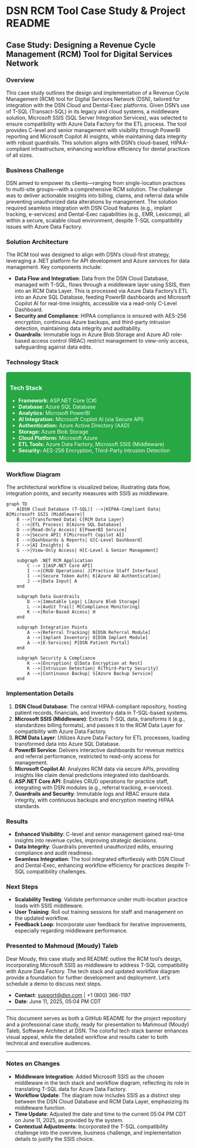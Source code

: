 # DSN RCM Tool Case Study & Project README

## Case Study: Designing a Revenue Cycle Management (RCM) Tool for Digital Services Network

### Overview
This case study outlines the design and implementation of a Revenue Cycle Management (RCM) tool for Digital Services Network (DSN), tailored for integration with the DSN Cloud and Dental-Exec platforms. Given DSN’s use of T-SQL (Transact-SQL) in its legacy and cloud systems, a middleware solution, Microsoft SSIS (SQL Server Integration Services), was selected to ensure compatibility with Azure Data Factory for the ETL process. The tool provides C-level and senior management with visibility through PowerBI reporting and Microsoft Copilot AI insights, while maintaining data integrity with robust guardrails. This solution aligns with DSN’s cloud-based, HIPAA-compliant infrastructure, enhancing workflow efficiency for dental practices of all sizes.

### Business Challenge
DSN aimed to empower its clients—ranging from single-location practices to multi-site groups—with a comprehensive RCM solution. The challenge was to deliver actionable insights into billing, claims, and referral data while preventing unauthorized data alterations by management. The solution required seamless integration with DSN Cloud features (e.g., implant tracking, e-services) and Dental-Exec capabilities (e.g., EMR, Lexicomp), all within a secure, scalable cloud environment, despite T-SQL compatibility issues with Azure Data Factory.

### Solution Architecture
The RCM tool was designed to align with DSN’s cloud-first strategy, leveraging a .NET platform for API development and Azure services for data management. Key components include:

- **Data Flow and Integration**: Data from the DSN Cloud Database, managed with T-SQL, flows through a middleware layer using SSIS, then into an RCM Data Layer. This is processed via Azure Data Factory’s ETL into an Azure SQL Database, feeding PowerBI dashboards and Microsoft Copilot AI for real-time insights, accessible via a read-only C-Level Dashboard.
- **Security and Compliance**: HIPAA compliance is ensured with AES-256 encryption, continuous Azure backups, and third-party intrusion detection, maintaining data integrity and auditability.
- **Guardrails**: Immutable logs in Azure Blob Storage and Azure AD role-based access control (RBAC) restrict management to view-only access, safeguarding against data edits.

### Technology Stack
<div style="background-color: #28a745; color: white; padding: 10px; border-radius: 5px;">
  <h3>Tech Stack</h3>
  <ul>
    <li><strong>Framework:</strong> ASP.NET Core (C#)</li>
    <li><strong>Database:</strong> Azure SQL Database</li>
    <li><strong>Analytics:</strong> Microsoft PowerBI</li>
    <li><strong>AI Integration:</strong> Microsoft Copilot AI (via Secure API)</li>
    <li><strong>Authentication:</strong> Azure Active Directory (AAD)</li>
    <li><strong>Storage:</strong> Azure Blob Storage</li>
    <li><strong>Cloud Platform:</strong> Microsoft Azure</li>
    <li><strong>ETL Tools:</strong> Azure Data Factory, Microsoft SSIS (Middleware)</li>
    <li><strong>Security:</strong> AES-256 Encryption, Third-Party Intrusion Detection</li>
  </ul>
</div>

### Workflow Diagram
The architectural workflow is visualized below, illustrating data flow, integration points, and security measures with SSIS as middleware.

```mermaid
graph TD
    A[DSN Cloud Database (T-SQL)] -->|HIPAA-Compliant Data| B[Microsoft SSIS (Middleware)]
    B -->|Transformed Data| C{RCM Data Layer}
    C -->|ETL Process| D[Azure SQL Database]
    D -->|Read-Only Access| E[PowerBI Service]
    D -->|Secure API| F[Microsoft Copilot AI]
    E -->|Dashboards & Reports| G[C-Level Dashboard]
    F -->|AI Insights| G
    G -->|View-Only Access| H[C-Level & Senior Management]
    
    subgraph .NET RCM Application
        C --> I[ASP.NET Core API]
        I -->|CRUD Operations| J[Practice Staff Interface]
        I -->|Secure Token Auth| K[Azure AD Authentication]
        J -->|Data Input| A
    end
    
    subgraph Data Guardrails
        D -->|Immutable Logs| L[Azure Blob Storage]
        L -->|Audit Trail| M[Compliance Monitoring]
        K -->|Role-Based Access| H
    end
    
    subgraph Integration Points
        A -->|Referral Tracking| N[DSN Referral Module]
        A -->|Implant Inventory| O[DSN Implant Module]
        A -->|E-Services| P[DSN Patient Portal]
    end
    
    subgraph Security & Compliance
        K -->|Encryption| Q[Data Encryption at Rest]
        K -->|Intrusion Detection| R[Third-Party Security]
        A -->|Continuous Backup| S[Azure Backup Service]
    end
```

### Implementation Details
1. **DSN Cloud Database**: The central HIPAA-compliant repository, hosting patient records, financials, and inventory data in T-SQL-based systems.
2. **Microsoft SSIS (Middleware)**: Extracts T-SQL data, transforms it (e.g., standardizes billing formats), and passes it to the RCM Data Layer for compatibility with Azure Data Factory.
3. **RCM Data Layer**: Utilizes Azure Data Factory for ETL processes, loading transformed data into Azure SQL Database.
4. **PowerBI Service**: Delivers interactive dashboards for revenue metrics and referral performance, restricted to read-only access for management.
5. **Microsoft Copilot AI**: Analyzes RCM data via secure APIs, providing insights like claim denial predictions integrated into dashboards.
6. **ASP.NET Core API**: Enables CRUD operations for practice staff, integrating with DSN modules (e.g., referral tracking, e-services).
7. **Guardrails and Security**: Immutable logs and RBAC ensure data integrity, with continuous backups and encryption meeting HIPAA standards.

### Results
- **Enhanced Visibility**: C-level and senior management gained real-time insights into revenue cycles, improving strategic decisions.
- **Data Integrity**: Guardrails prevented unauthorized edits, ensuring compliance and audit readiness.
- **Seamless Integration**: The tool integrated effortlessly with DSN Cloud and Dental-Exec, enhancing workflow efficiency for practices despite T-SQL compatibility challenges.

### Next Steps
- **Scalability Testing**: Validate performance under multi-location practice loads with SSIS middleware.
- **User Training**: Roll out training sessions for staff and management on the updated workflow.
- **Feedback Loop**: Incorporate user feedback for iterative improvements, especially regarding middleware performance.

### Presented to Mahmoud (Moudy) Taleb
Dear Moudy, this case study and README outline the RCM tool’s design, incorporating Microsoft SSIS as middleware to address T-SQL compatibility with Azure Data Factory. The tech stack and updated workflow diagram provide a foundation for further development and deployment. Let’s schedule a demo to discuss next steps.

- **Contact**: support@dsn.com | +1 (800) 366-1197
- **Date**: June 11, 2025, 05:04 PM CDT

---

This document serves as both a GitHub README for the project repository and a professional case study, ready for presentation to Mahmoud (Moudy) Taleb, Software Architect at DSN. The colorful tech stack banner enhances visual appeal, while the detailed workflow and results cater to both technical and executive audiences.

---

### Notes on Changes
- **Middleware Integration**: Added Microsoft SSIS as the chosen middleware in the tech stack and workflow diagram, reflecting its role in translating T-SQL data for Azure Data Factory.
- **Workflow Update**: The diagram now includes SSIS as a distinct step between the DSN Cloud Database and RCM Data Layer, emphasizing its middleware function.
- **Time Update**: Adjusted the date and time to the current 05:04 PM CDT on June 11, 2025, as provided by the system.
- **Contextual Adjustments**: Incorporated the T-SQL compatibility challenge into the overview, business challenge, and implementation details to justify the SSIS choice.
